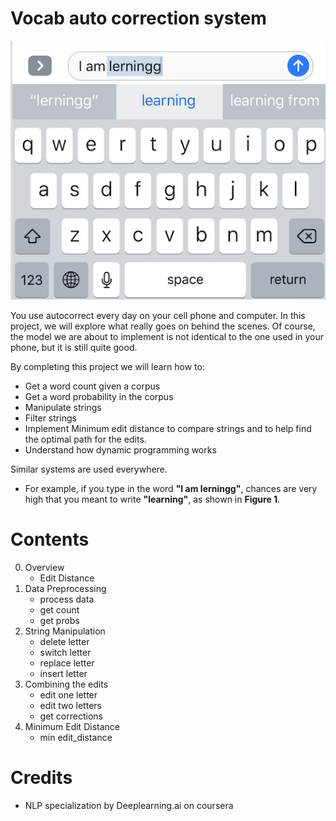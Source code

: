 # Vocab auto correction system

![Auto correct](images/auto-correct.png "Auto correct")

You use autocorrect every day on your cell phone and computer. In this project, we will explore what really goes on behind the scenes. Of course, the model we are about to implement is not identical to the one used in your phone, but it is still quite good. 

By completing this project we will learn how to: 

- Get a word count given a corpus
- Get a word probability in the corpus 
- Manipulate strings 
- Filter strings 
- Implement Minimum edit distance to compare strings and to help find the optimal path for the edits. 
- Understand how dynamic programming works


Similar systems are used everywhere. 
- For example, if you type in the word **"I am lerningg"**, chances are very high that you meant to write **"learning"**, as shown in **Figure 1**. 

# Contents
0. Overview
    - Edit Distance
1. Data Preprocessing
    - process data
    - get count
    - get probs
2. String Manipulation
    - delete letter
    - switch letter
    - replace letter
    - insert letter
3. Combining the edits
    - edit one letter
    - edit two letters
    - get corrections
4. Minimum Edit Distance
    - min edit_distance

# Credits

- NLP specialization by Deeplearning.ai on coursera